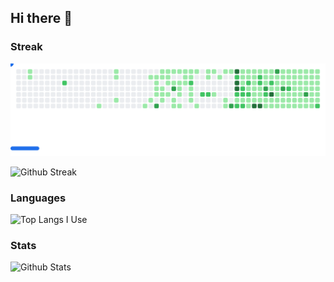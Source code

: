 ## Hi there 👋

### Streak

<picture>
  <source media="(prefers-color-scheme: dark)" srcset="images/breakout-dark.svg">
  <source media="(prefers-color-scheme: light)" srcset="images/breakout-light.svg">
  <img alt="Breakout Game" src="images/breakout-light.svg">
</picture>

![Github Streak](https://github-readme-streak-stats-eight.vercel.app/?user=insuhkim&theme=tokyonight)

### Languages

![Top Langs I Use](https://github-readme-stats.vercel.app/api/top-langs/?username=insuhkim&layout=pie&langs_count=12)

### Stats

![Github Stats](https://github-readme-stats.vercel.app/api?username=insuhkim&show_icons=true&theme=radical)

<!--
**insuhkim/insuhkim** is a ✨ _special_ ✨ repository because its `README.md` (this file) appears on your GitHub profile.

Here are some ideas to get you started:

- 🔭 I’m currently working on ...
- 🌱 I’m currently learning ...
- 👯 I’m looking to collaborate on ...
- 🤔 I’m looking for help with ...
- 💬 Ask me about ...
- 📫 How to reach me: ...
- 😄 Pronouns: ...
- ⚡ Fun fact: ...
-->
